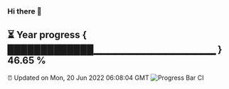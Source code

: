 ### Hi there 👋
⏳ Year progress { █████████████▁▁▁▁▁▁▁▁▁▁▁▁▁▁▁▁▁ } 46.65 %
---
⏰ Updated on Mon, 20 Jun 2022 06:08:04 GMT
![Progress Bar CI](https://github.com/Moyi321/Moyi321/workflows/Progress%20Bar%20CI/badge.svg)
